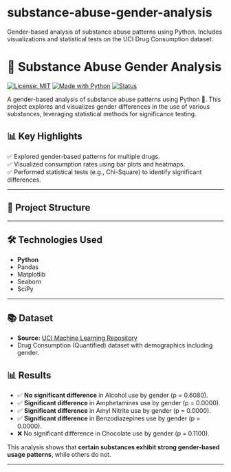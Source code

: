 # substance-abuse-gender-analysis
Gender-based analysis of substance abuse patterns using Python. Includes visualizations and statistical tests on the UCI Drug Consumption dataset.
# 🚀 Substance Abuse Gender Analysis

[![License: MIT](https://img.shields.io/badge/License-MIT-green.svg)](https://opensource.org/licenses/MIT) 
[![Made with Python](https://img.shields.io/badge/Made%20with-Python%203.9-blue)](https://www.python.org/)
[![Status](https://img.shields.io/badge/Status-Completed-brightgreen)]()

A gender-based analysis of substance abuse patterns using Python 🐍. This project explores and visualizes gender differences in the use of various substances, leveraging statistical methods for significance testing.



## 📊 Key Highlights
✅ Explored gender-based patterns for multiple drugs.  
✅ Visualized consumption rates using bar plots and heatmaps.  
✅ Performed statistical tests (e.g., Chi-Square) to identify significant differences.  

---

## 📁 **Project Structure**

---

## 🛠 **Technologies Used**
- **Python**
- Pandas
- Matplotlib
- Seaborn
- SciPy

---

## 📚 **Dataset**
- **Source:** [UCI Machine Learning Repository](https://archive.ics.uci.edu/ml/datasets/Drug+Consumption+%28quantified%29)
- Drug Consumption (Quantified) dataset with demographics including gender.
## 📊 Results

- ✅ **No significant difference** in Alcohol use by gender (p = 0.6080).
- ✅ **Significant difference** in Amphetamines use by gender (p = 0.0000).
- ✅ **Significant difference** in Amyl Nitrite use by gender (p = 0.0000).
- ✅ **Significant difference** in Benzodiazepines use by gender (p = 0.0000).
- ❌ No significant difference in Chocolate use by gender (p = 0.1100).

This analysis shows that **certain substances exhibit strong gender-based usage patterns**, while others do not.

---





